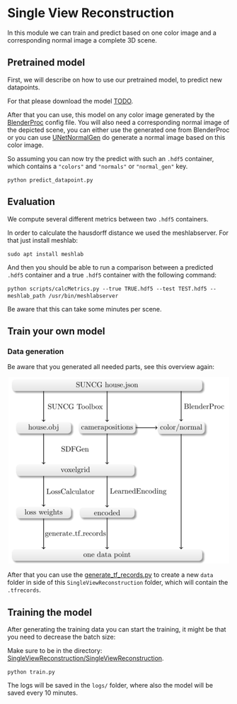 
# Single View Reconstruction

In this module we can train and predict based on one color image and a corresponding normal image a complete 3D scene.

## Pretrained model

First, we will describe on how to use our pretrained model, to predict new datapoints.

For that please download the model [TODO](TODO).

After that you can use, this model on any color image generated by the [BlenderProc](../BlenderProc) config file.
You will also need a corresponding normal image of the depicted scene, you can either use the generated one from BlenderProc or you can use [UNetNormalGen](../UNetNormalGen) do generate a normal image based on this color image.

So assuming you can now try the predict with such an `.hdf5` container, which contains a `"colors"` and `"normals"` or `"normal_gen"` key.

```shell script
python predict_datapoint.py 
```

## Evaluation 

We compute several different metrics between two `.hdf5` containers. 

In order to calculate the hausdorff distance we used the meshlabserver.
For that just install meshlab:

```shell script
sudo apt install meshlab
```

And then you should be able to run a comparison between a predicted `.hdf5` container and a true `.hdf5` container with the following command:

```shell script
python scripts/calcMetrics.py --true TRUE.hdf5 --test TEST.hdf5 --meshlab_path /usr/bin/meshlabserver
```

Be aware that this can take some minutes per scene.

## Train your own model

### Data generation

Be aware that you generated all needed parts, see this overview again:

<p align="center">
<img src="../data_overview.png" alt="data overview image" width=500>
</p>

After that you can use the [generate_tf_records.py](generate_tf_records.py) to create a new `data` folder in side 
of this `SingleViewReconstruction` folder, which will contain the `.tfrecords`.

## Training the model

After generating the training data you can start the training, it might be that you need to decrease the batch size:

Make sure to be in the directory: [SingleViewReconstruction/SingleViewReconstruction](../SingleViewReconstruction).

```shell script
python train.py
```

The logs will be saved in the `logs/` folder, where also the model will be saved every 10 minutes.

